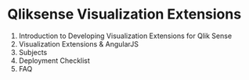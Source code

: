# Qliksense Visualization Extensions

1. Introduction to Developing Visualization Extensions for Qlik Sense
2. Visualization Extensions & AngularJS
3. Subjects
4. Deployment Checklist
5. FAQ